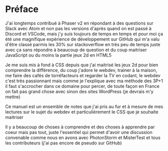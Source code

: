 # Préface

J'ai longtemps contribué à Phaser v2 en répondant à des questions sur Slack avec Atom et non pas les versions d'après quand on est passé à Discord et VSCode, mais j'y suis toujours de temps en temps et pour moi ça été une magnifique expérience de développement sur GitHub qui m'a valu d'être classé parmis les 30% sur stackoverflow en très peu de temps juste avec ça sans répondre à beaucoup de question et du coup maitriser JavaScript ou du moins la partie jeux 2d en HTML5

Je me suis mis à fond à CSS depuis que j'ai maitrisé les jeux 2d pour bien comprendre la différence, du coup j'adore le webdev, trainer à la maison, me faire des cafés de torréfacteurs et regarder la TV en codant, le webdev c'est très passionnant mais comme je l'explique avec ma méthode des 3P+1 il faut s'accrocher dans ce domaine pour percer, de toute façon en France on fait pas grand chose avec sinon des sites WordPress (je devrais m'y mettre)

Ce manuel est un ensemble de notes que j'ai pris au fur et à mesure de mes lectures sur le sujet du webdev et particulièrement le CSS que je souhaite maitriser

Il y a beaucoup de choses à comprendre et des choses à apprendre par coeur mais pas tout, juste l'essentiel qui permet d'avoir une discussion convenable comme nous en avons avec PhotonStorm et MisterTest et tous les contributeurs (j'ai pas encore de pseudo sur GitHub)

